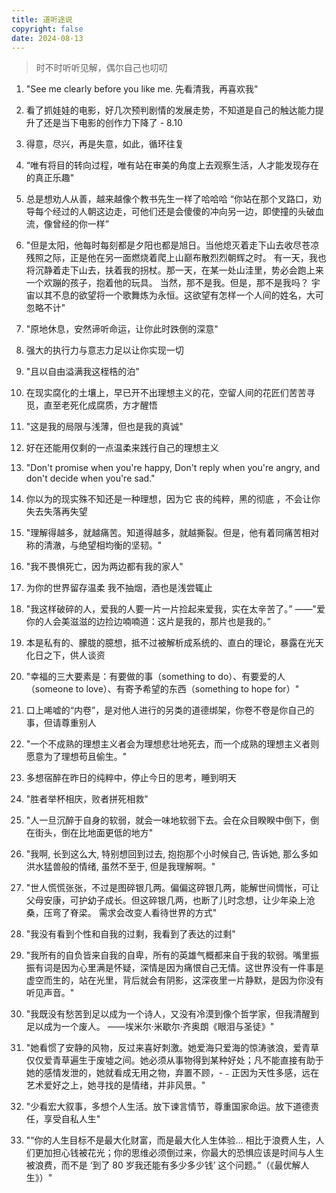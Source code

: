```yaml
---
title: 道听途说
copyright: false
date: 2024-08-13
---
```


> 时不时听听见解，偶尔自己也叨叨

1. "See me clearly before you like me. 先看清我，再喜欢我"

2. 看了抓娃娃的电影，好几次预判剧情的发展走势，不知道是自己的触达能力提升了还是当下电影的创作力下降了 - 8.10

3. 得意，尽兴，再是失意，如此，循环往复

4. “唯有将目的转向过程，唯有站在审美的角度上去观察生活，人才能发现存在的真正乐趣"

5. 总是想劝人从善，越来越像个教书先生一样了哈哈哈
   “你站在那个叉路口，劝导每个经过的人朝这边走，可他们还是会傻傻的冲向另一边，即使撞的头破血流，像曾经的你一样”

6. "但是太阳，他每时每刻都是夕阳也都是旭日。当他熄灭着走下山去收尽苍凉残照之际，正是他在另一面燃烧着爬上山巅布散烈烈朝辉之时。
   有一天，我也将沉静着走下山去，扶着我的拐杖。那一天，在某一处山洼里，势必会跑上来一个欢蹦的孩子，抱着他的玩具。
   当然，那不是我。但是，那不是我吗？
   宇宙以其不息的欲望将一个歌舞炼为永恒。这欲望有怎样一个人间的姓名，大可忽略不计"

7. "原地休息，安然谛听命运，让你此时跌倒的深意"

8. 强大的执行力与意志力足以让你实现一切

9. "且以自由溢满我这桎梏的泊"

10. 在现实腐化的土壤上，早已开不出理想主义的花，空留人间的花匠们苦苦寻觅，直至老死化成腐质，方才醒悟

11. "这是我的局限与浅薄，但也是我的真诚"

12. 好在还能用仅剩的一点温柔来践行自己的理想主义

13. "Don't promise when you're happy, Don't reply when you're angry, and don't decide when you're sad."

14. 你以为的现实殊不知还是一种理想，因为它 丧的纯粹，黑的彻底 ，不会让你失去失落再失望

15. "理解得越多，就越痛苦。知道得越多，就越撕裂。但是，他有着同痛苦相对称的清澈，与绝望相均衡的坚韧。"

16. "我不畏惧死亡，因为两边都有我的家人"

17. 为你的世界留存温柔
    我不抽烟，酒也是浅尝辄止

18. "我这样破碎的人，爱我的人要一片一片捡起来爱我，实在太辛苦了。” ——"爱你的人会美滋滋的边捡边喃喃道：这片是我的，那片也是我的。”

19. 本是私有的、朦胧的臆想，抵不过被解析成系统的、直白的理论，暴露在光天化日之下，供人谈资

20. "幸福的三大要素是：有要做的事（something to do）、有要爱的人（someone to love）、有寄予希望的东西（something to hope for）"

21. 口上唏嘘的“内卷”，是对他人进行的另类的道德绑架，你卷不卷是你自己的事，但请尊重别人

22. "一个不成熟的理想主义者会为理想悲壮地死去，而一个成熟的理想主义者则愿意为了理想苟且偷生。"

23. 多想宿醉在昨日的纯粹中，停止今日的思考，睡到明天

24. "胜者举杯相庆，败者拼死相救"

25. "人一旦沉醉于自身的软弱，就会一味地软弱下去。会在众目睽睽中倒下，倒在街头，倒在比地面更低的地方"

26. "我啊,
    长到这么大,
    特别想回到过去,
    抱抱那个小时候自己,
    告诉她,
    那么多如洪水猛兽般的情绪,
    虽然不至于,
    但是我理解啊。"

27. "世人慌慌张张，不过是图碎银几两。偏偏这碎银几两，能解世间惆怅，可让父母安康，可护幼子成长。但这碎银几两，也断了儿时念想，让少年染上沧桑，压弯了脊梁。
    需求会改变人看待世界的方式"

28. "我没有看到个性和自我的过剩，我看到了表达的过剩"

29. "我所有的自负皆来自我的自卑，所有的英雄气概都来自于我的软弱。嘴里振振有词是因为心里满是怀疑，深情是因为痛恨自己无情。这世界没有一件事是虚空而生的，站在光里，背后就会有阴影，这深夜里一片静默，是因为你没有听见声音。"

30. "我既没有愁苦到足以成为一个诗人，又没有冷漠到像个哲学家，但我清醒到足以成为一个废人。 ——埃米尔·米歇尔·齐奥朗《眼泪与圣徒》"

31. "她看惯了安静的风物，反过来喜好刺激。她爱海只爱海的惊涛骇浪，爱青草仅仅爱青草遍生于废墟之间。她必须从事物得到某种好处；凡不能直接有助于她的感情发泄的，她就看成无用之物，弃置不顾，-﹣正因为天性多感，远在艺术爱好之上，她寻找的是情绪，并非风景。"

32. "少看宏大叙事，多想个人生活。放下谏言情节，尊重国家命运。放下道德责任，享受自私人生"

33. "“你的人生目标不是最大化财富，而是最大化人生体验... 相比于浪费人生，人们更加担心钱被花光；你的思维必须倒过来，你最大的恐惧应该是时间与人生被浪费，而不是 ‘到了 80 岁我还能有多少多少钱’ 这个问题。”（《最优解人生》）"
